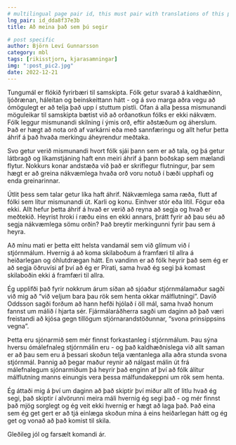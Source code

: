 ```yaml
---
# multilingual page pair id, this must pair with translations of this page. (This name must be unique)
lng_pair: id_dda8f37e3b
title: Að meina það sem þú segir

# post specific
author: Björn Leví Gunnarsson
category: mbl
tags: [rikisstjorn, kjarasamningar]
img: ":post_pic2.jpg"
date: 2022-12-21
---
```


Tungumál er flókið fyrirbæri til samskipta. Fólk getur svarað á kaldhæðinn, ljóðrænan, háleitan og beinskeittann hátt - og á svo marga aðra vegu að ómögulegt er að telja það upp í stuttum pistli. Ofan á alla þessa mismunandi möguleikar til samskipta bætist við að orðanotkun fólks er ekki nákvæm. Fólk leggur mismunandi skilning í ýmis orð, eftir aðstæðum og áherslum. Það er hægt að nota orð af varkárni eða með sannfæringu og allt hefur þetta áhrif á það hvaða merkingu áheyrendur meðtaka. 

Svo getur verið mismunandi hvort fólk sjái þann sem er að tala, og þá getur látbragð og líkamstjáning haft enn meiri áhrif á þann boðskap sem mælandi flytur. Nokkurs konar andstæða við það er skriflegur flutningur, þar sem hægt er að greina nákvæmlega hvaða orð voru notuð í bæði upphafi og enda greinarinnar. 

Útlit þess sem talar getur líka haft áhrif. Nákvæmlega sama ræða, flutt af fólki sem lítur mismunandi út. Karli og konu. Einhver stór eða lítil. Fögur eða ekki. Allt hefur þetta áhrif á hvað er verið að reyna að segja og hvað er meðtekið. Heyrist hroki í ræðu eins en ekki annars, þrátt fyrir að þau séu að segja nákvæmlega sömu orðin? Það breytir merkingunni fyrir þau sem á heyra. 

Að mínu mati er þetta eitt helsta vandamál sem við glímum við í stjórnmálum. Hvernig á að koma skilaboðum á framfæri til allra á heiðarlegan og óhlutdrægan hátt. En vandinn er að fólk heyrir það sem ég er að segja öðruvísi af því að ég er Pírati, sama hvað ég segi þá komast skilaboðin ekki á framfæri til allra. 

Ég upplifði það fyrir nokkrum árum síðan að sjóaður stjórnmálamaður sagði við mig að “við veljum bara þau rök sem henta okkar málflutningi”. Davíð Oddsson sagði forðum að hann hefði hjólað í öll mál, sama hvað honum fannst um málið í hjarta sér. Fjármálaráðherra sagði um daginn að það væri freistandi að kjósa gegn tillögum stjórnarandstöðunnar, “svona prinsippsins vegna”. 

Þetta eru sjónarmið sem mér finnst forkastanleg í stjórnmálum. Þau sýna hversu ómálefnaleg stjórnmálin eru - og það kaldhæðnislega við allt saman er að þau sem eru á þessari skoðun telja væntanlega alla aðra stunda svona stjórnmál. Þannig að þegar maður reynir að nálgast málin út frá málefnalegum sjónarmiðum þá heyrir það enginn af því að fólk álítur málflutning manns einungis vera þessa málfundakeppni um rök sem henta. 

Ég áttaði mig á því um daginn að það skiptir því miður allt of litlu hvað ég segi, það skiptir í alvörunni meira máli hvernig ég segi það - og mér finnst það mjög sorglegt og ég veit ekki hvernig er hægt að laga það. Það eina sem ég get gert er að tjá einlæga skoðun mína á eins heiðarlegan hátt og ég get og vonað að það komist til skila. 

Gleðileg jól og farsælt komandi ár.
